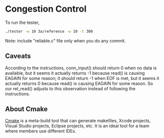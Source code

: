Congestion Control
==================

To run the tester,
```sh
./tester -w 10 3a/reference -w 10 -t 300
```

Note: include "reliable.c" file only when you do any commit.

## Caveats

According to the instructions,
conn_input() should return 0 when no data is available,
but it seems it actually returns -1
because read() is causing EAGAIN for some reason;
it should return -1 when EOF is met,
but it seems it actually returns 0
because read() is causing EAGAIN for some reason.
So our rel_read() adjusts to this observation
instead of following the instructions.

## About Cmake

[Cmake](http://www.cmake.org) is a meta-build tool
that can generate makefiles, Xcode projects,
Visual Studio projects, Eclipse projects, etc.
It is an ideal tool for a team
where members use different IDEs.